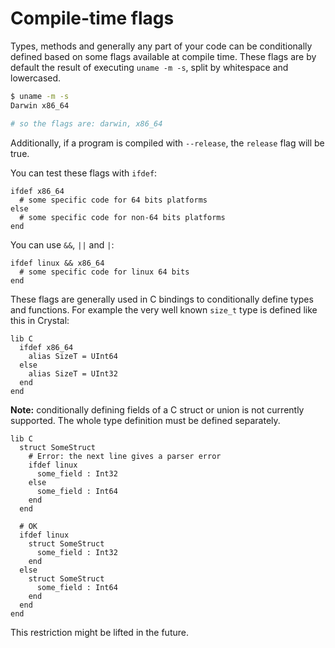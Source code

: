 # Compile-time flags

Types, methods and generally any part of your code can be conditionally defined based on some flags available at compile time. These flags are by default the result of executing `uname -m -s`, split by whitespace and lowercased.

```bash
$ uname -m -s
Darwin x86_64

# so the flags are: darwin, x86_64
```

Additionally, if a program is compiled with `--release`, the `release` flag will be true.

You can test these flags with `ifdef`:

```crystal
ifdef x86_64
  # some specific code for 64 bits platforms
else
  # some specific code for non-64 bits platforms
end
```

You can use `&&`, `||` and `|`:

```crystal
ifdef linux && x86_64
  # some specific code for linux 64 bits
end
```

These flags are generally used in C bindings to conditionally define types and functions. For example the very well known `size_t` type is defined like this in Crystal:

```crystal
lib C
  ifdef x86_64
    alias SizeT = UInt64
  else
    alias SizeT = UInt32
  end
end
```

**Note:** conditionally defining fields of a C struct or union is not currently supported. The whole type definition must be defined separately.

```crystal
lib C
  struct SomeStruct
    # Error: the next line gives a parser error
    ifdef linux
      some_field : Int32
    else
      some_field : Int64
    end
  end

  # OK
  ifdef linux
    struct SomeStruct
      some_field : Int32
    end
  else
    struct SomeStruct
      some_field : Int64
    end
  end
end
```

This restriction might be lifted in the future.
